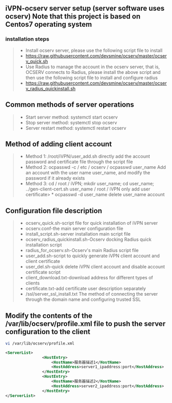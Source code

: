 ## iVPN-ocserv server setup (server software uses ocserv) Note that this project is based on Centos7 operating system
### installation steps ###
> * Install ocserv server, please use the following script file to install
> * https://raw.githubusercontent.com/devsmine/ocserv/master/ocserv_quick.sh
> * Use Radius to manage the account in the ocserv server, that is, OCSERV connects to Radius, please install the above script and then use the following script file to install and configure radius
> * https://raw.githubusercontent.com/devsmine/ocserv/master/ocserv_radius_quickinstall.sh
## Common methods of server operations ##
> * Start server method: systemctl start ocserv
> * Stop server method: systemctl stop ocserv
> * Server restart method: systemctl restart ocserv
## Method of adding client account
> * Method 1: /root/iVPN/user_add.sh directly add the account password and certificate file through the script file
> * Method 2: ocpasswd -c / etc / ocserv / ocpasswd user_name Add an account with the user name user_name, and modify the password if it already exists
> * Method 3: cd / root / iVPN; mkdir user_name; cd user_name; ../gen-client-cert.sh user_name / root / iVPN only add user certificate> * ocpasswd -d user_name delete user_name account
## Configuration file description ##
> * ocserv_quick.sh-script file for quick installation of iVPN server
> * ocserv.conf-the main server configuration file
> * install_script.sh-server installation main script file
> * ocserv_radius_quickinstall.sh-Ocserv docking Radius quick installation script
> * radius_for_ocserv.sh-Ocserv's main Radius script file
> * user_add.sh-script to quickly generate iVPN client account and client certificate
> * user_del.sh-quick delete iVPN client account and disable account certificate script
> * client_download.txt-download address for different types of clients
> * certificate.txt-add certificate user description separately
> * /ssl/server_ssl_install.txt The method of connecting the server through the domain name and configuring trusted SSL

## Modify the contents of the /var/lib/ocserv/profile.xml file to push the server configuration to the client ###
```bash
vi /var/lib/ocserv/profile.xml
```
```xml
<ServerList>
                <HostEntry>
                    <HostName>服务器描述1</HostName>
                    <HostAddress>server1_ipaddress:port</HostAddress>
                </HostEntry>
                <HostEntry>
                    <HostName>服务器描述2</HostName>
                    <HostAddress>server2_ipaddress:port</HostAddress>
                </HostEntry>
</ServerList>
```
